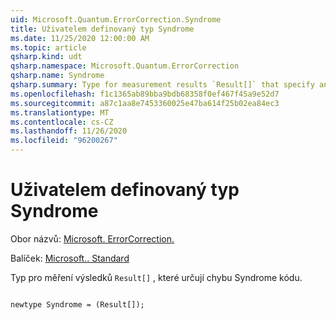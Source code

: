 ```yaml
---
uid: Microsoft.Quantum.ErrorCorrection.Syndrome
title: Uživatelem definovaný typ Syndrome
ms.date: 11/25/2020 12:00:00 AM
ms.topic: article
qsharp.kind: udt
qsharp.namespace: Microsoft.Quantum.ErrorCorrection
qsharp.name: Syndrome
qsharp.summary: Type for measurement results `Result[]` that specify an error syndrome of a quantum code.
ms.openlocfilehash: f1c1365ab89bba9bdb68358f0ef467f45a9e52d7
ms.sourcegitcommit: a87c1aa8e7453360025e47ba614f25b02ea84ec3
ms.translationtype: MT
ms.contentlocale: cs-CZ
ms.lasthandoff: 11/26/2020
ms.locfileid: "96200267"
---
```

# <a name="syndrome-user-defined-type"></a>Uživatelem definovaný typ Syndrome

Obor názvů: [Microsoft. ErrorCorrection.](xref:Microsoft.Quantum.ErrorCorrection)

Balíček: [Microsoft.. Standard](https://nuget.org/packages/Microsoft.Quantum.Standard)


Typ pro měření výsledků `Result[]` , které určují chybu Syndrome kódu.

```qsharp

newtype Syndrome = (Result[]);
```

